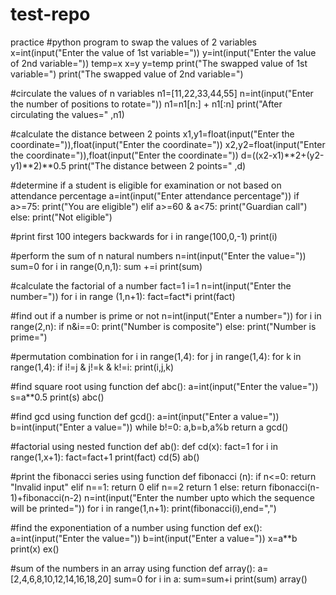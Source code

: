 # test-repo
practice
#python program to swap the values of 2 variables
x=int(input("Enter the value of 1st variable="))
y=int(input("Enter the value of 2nd variable="))
temp=x
x=y
y=temp
print("The swapped value of 1st variable=")
print("The swapped value of 2nd variable=")

#circulate the values of n variables
n1=[11,22,33,44,55]
n=int(input("Enter the number of positions to rotate="))
n1=n1[n:] + n1[:n]
print("After circulating the values=" ,n1)

#calculate the distance between 2 points
x1,y1=float(input("Enter the coordinate=")),float(input("Enter the coordinate="))
x2,y2=float(input("Enter the coordinate=")),float(input("Enter the coordinate="))
d=((x2-x1)**2+(y2-y1)**2)**0.5
print("The distance between 2 points=" ,d)

#determine if a student is eligible for examination or not based on attendance percentage
a=int(input("Enter attendance percentage"))
if a>=75:
  print("You are eligible")
elif a>=60 & a<75:
  print("Guardian call")
else:
  print("Not eligible")

#print first 100 integers backwards
for i in range(100,0,-1)
print(i)

#perform the sum of n natural numbers
n=int(input("Enter the value="))
sum=0
for i in range(0,n,1):
  sum +=i
print(sum)

#calculate the factorial of a number
fact=1
i=1
n=int(input("Enter the number="))
for i in range (1,n+1):
  fact=fact*i
print(fact)

#find out if a number is prime or not
n=int(input("Enter a number="))
for i in range(2,n):
  if n&i==0:
    print("Number is composite")
  else:
    print("Number is prime=")

  #permutation combination
  for i in range(1,4):
    for j in range(1,4):
      for k in range(1,4):
        if i!=j & j!=k & k!=i:
          print(i,j,k)

#find square root using function
def abc():
  a=int(input("Enter the value="))
  s=a**0.5
  print(s)
abc()

#find gcd using function
def gcd():
  a=int(input("Enter a value="))
  b=int(input("Enter a value="))
  while b!=0:
    a,b=b,a%b
  return a
gcd()

#factorial using nested function
def ab():
    def cd(x):
      fact=1
      for i in range(1,x+1):
          fact=fact+1
      print(fact)
    cd(5)
ab()

#print the fibonacci series using function
def fibonacci (n):
  if n<=0:
    return "Invalid input"
  elif n==1:
    return 0
  elif n==2
    return 1
  else:
    return fibonacci(n-1)+fibonacci(n-2)
  n=int(input("Enter the number upto which the sequence will be printed="))
  for i in range(1,n+1):
    print(fibonacci(i),end=",")

#find the exponentiation of a number using function
def ex():
  a=int(input("Enter the value="))
  b=int(input("Enter a value="))
  x=a**b
  print(x)
ex()

#sum of the numbers in an array using function
def array():
  a=[2,4,6,8,10,12,14,16,18,20]
  sum=0
  for i in a:
      sum=sum+i
  print(sum)
array()





